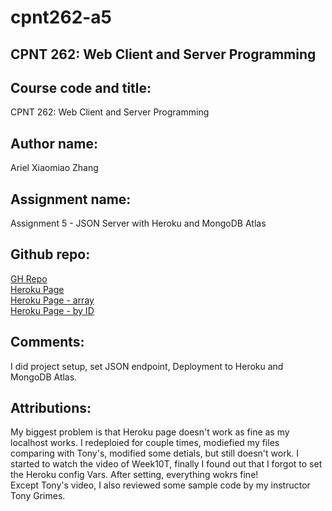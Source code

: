 # cpnt262-a5
## CPNT 262: Web Client and Server Programming
## Course code and title:
CPNT 262: Web Client and Server Programming
## Author name:
Ariel Xiaomiao Zhang
## Assignment name:
Assignment 5 - JSON Server with Heroku and MongoDB Atlas
## Github repo:
[GH Repo](https://github.com/arielxiaomiaoz/cpnt262-a5)<br>
[Heroku Page](https://cpnt262-a5-ariel.herokuapp.com/)<br>
[Heroku Page - array](https://cpnt262-a5-ariel.herokuapp.com/api/v0/cakes)<br>
[Heroku Page - by ID](https://cpnt262-a5-ariel.herokuapp.com/api/v0/cakes/2)<br>
## Comments:
I did project setup, set JSON endpoint, Deployment to Heroku and MongoDB Atlas.<br>
## Attributions:
My biggest problem is that Heroku page doesn't work as fine as my localhost works. I redeploied for couple times, modiefied my files comparing with Tony's, modified some detials, but still doesn't work. I started to watch the video of Week10T, finally I found out that I forgot to set the Heroku config Vars. After setting, everything wokrs fine!
<br>
Except Tony's video, I also reviewed some sample code by my instructor Tony Grimes.

